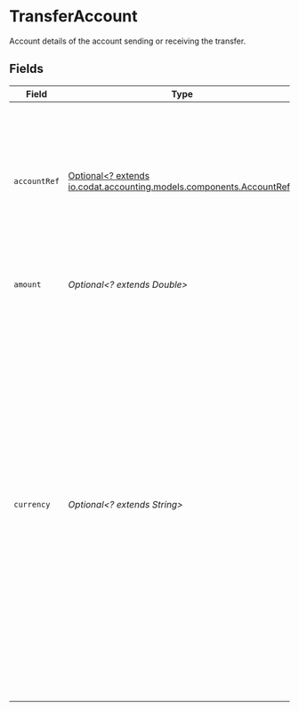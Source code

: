 # TransferAccount

Account details of the account sending or receiving the transfer.


## Fields

| Field                                                                                                                                                                                                                                                                                                                                                                                        | Type                                                                                                                                                                                                                                                                                                                                                                                         | Required                                                                                                                                                                                                                                                                                                                                                                                     | Description                                                                                                                                                                                                                                                                                                                                                                                  | Example                                                                                                                                                                                                                                                                                                                                                                                      |
| -------------------------------------------------------------------------------------------------------------------------------------------------------------------------------------------------------------------------------------------------------------------------------------------------------------------------------------------------------------------------------------------- | -------------------------------------------------------------------------------------------------------------------------------------------------------------------------------------------------------------------------------------------------------------------------------------------------------------------------------------------------------------------------------------------- | -------------------------------------------------------------------------------------------------------------------------------------------------------------------------------------------------------------------------------------------------------------------------------------------------------------------------------------------------------------------------------------------- | -------------------------------------------------------------------------------------------------------------------------------------------------------------------------------------------------------------------------------------------------------------------------------------------------------------------------------------------------------------------------------------------- | -------------------------------------------------------------------------------------------------------------------------------------------------------------------------------------------------------------------------------------------------------------------------------------------------------------------------------------------------------------------------------------------- |
| `accountRef`                                                                                                                                                                                                                                                                                                                                                                                 | [Optional<? extends io.codat.accounting.models.components.AccountRef>](../../models/components/AccountRef.md)                                                                                                                                                                                                                                                                                | :heavy_minus_sign:                                                                                                                                                                                                                                                                                                                                                                           | Data types that reference an account, for example bill and invoice line items, use an accountRef that includes the ID and name of the linked account.                                                                                                                                                                                                                                        |                                                                                                                                                                                                                                                                                                                                                                                              |
| `amount`                                                                                                                                                                                                                                                                                                                                                                                     | *Optional<? extends Double>*                                                                                                                                                                                                                                                                                                                                                                 | :heavy_minus_sign:                                                                                                                                                                                                                                                                                                                                                                           | The amount transferred between accounts.                                                                                                                                                                                                                                                                                                                                                     |                                                                                                                                                                                                                                                                                                                                                                                              |
| `currency`                                                                                                                                                                                                                                                                                                                                                                                   | *Optional<? extends String>*                                                                                                                                                                                                                                                                                                                                                                 | :heavy_minus_sign:                                                                                                                                                                                                                                                                                                                                                                           | The currency data type in Codat is the [ISO 4217](https://en.wikipedia.org/wiki/ISO_4217) currency code, e.g. _GBP_.<br/><br/>## Unknown currencies<br/><br/>In line with the ISO 4217 specification, the code _XXX_ is used when the data source does not return a currency for a transaction. <br/><br/>There are only a very small number of edge cases where this currency code is returned by the Codat system. | GBP                                                                                                                                                                                                                                                                                                                                                                                          |